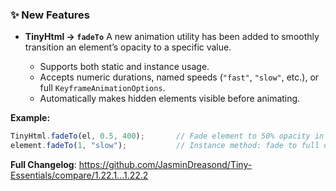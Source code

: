 ### ✨ New Features

* **TinyHtml → `fadeTo`**
  A new animation utility has been added to smoothly transition an element’s opacity to a specific value.

  * Supports both static and instance usage.
  * Accepts numeric durations, named speeds (`"fast"`, `"slow"`, etc.), or full `KeyframeAnimationOptions`.
  * Automatically makes hidden elements visible before animating.

**Example:**

```js
TinyHtml.fadeTo(el, 0.5, 400);       // Fade element to 50% opacity in 400ms
element.fadeTo(1, "slow");           // Instance method: fade to full opacity with predefined speed
```

**Full Changelog**: https://github.com/JasminDreasond/Tiny-Essentials/compare/1.22.1...1.22.2